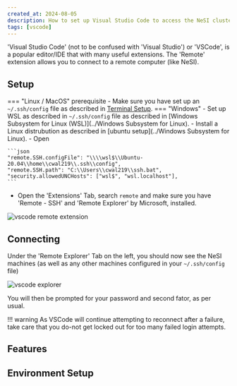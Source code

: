 ```yaml
---
created_at: 2024-08-05
description: How to set up Visual Studio Code to access the NeSI cluster
tags: [vscode]
---
```


'Visual Studio Code' (not to be confused with 'Visual Studio') or 'VSCode', is a popular editor/IDE that with many useful extensions. The 'Remote' extension allows you to connect to a remote computer (like NeSI).

## Setup

=== "Linux / MacOS" prerequisite
    - Make sure you have set up an `~/.ssh/config` file as described in
    [Terminal Setup](../Terminal_Setup).
=== "Windows"
    - Set up WSL as described in `~/.ssh/config` file as described in
    [Windows Subsystem for Linux (WSL)](../Windows Subsystem for Linux).
    - Install a Linux distrubution as described in [ubuntu setup](../Windows Subsystem for Linux).
    - Open 

    ```json
    "remote.SSH.configFile": "\\\\wsl$\\Ubuntu-20.04\\home\\cwal219\\.ssh\\config",
    "remote.SSH.path": "C:\\Users\\cwal219\\ssh.bat",
    "security.allowedUNCHosts": ["wsl$", "wsl.localhost"],
    ```
    
* Open the 'Extensions' Tab, search `remote` and make sure you have 'Remote - SSH' and 'Remote Explorer' by Microsoft, installed.

![vscode remote extension](../../../assets/images/vscode-remote.png)

## Connecting

Under the 'Remote Explorer' Tab on the left, you should now see the NeSI machines (as well as any other machines configured in your `~/.ssh/config` file)

![vscode explorer](../../../assets/images/vscode-explorer.png)

You will then be prompted for your password and second fator, as per usual.

!!! warning
    As VSCode will continue attempting to reconnect after a failure,
    take care that you do-not get locked out for too many failed login attempts.


## Features

## Environment Setup
